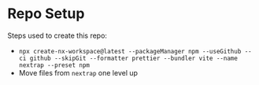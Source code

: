 # Repo Setup

Steps used to create this repo:

- `npx create-nx-workspace@latest --packageManager npm --useGithub --ci github --skipGit --formatter prettier --bundler vite --name nextrap --preset npm`
- Move files from `nextrap` one level up
